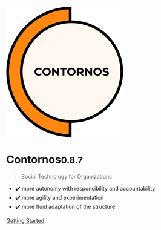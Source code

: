 ![Contornos](../assets/logo.png ':size=220')

# Contornos<small>0.8.7</small>

>  Social Technology for Organizations

- ✔️ more autonomy with responsibility and accountability
- ✔️ more agility and experimentation
- ✔️ more fluid adaptation of the structure
 
[Getting Started](/en/start)
